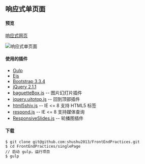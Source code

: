 ## 响应式单页面

#### 预览

[响应式网页](https://shushu2013.github.io/projects/singlePage)

![响应式单页面](http://oet93w0rc.bkt.clouddn.com/image/github/singlePage.jpg?imageMogr2/interlace/1)

#### 使用的插件

* [Gulp](https://github.com/gulpjs/gulp)  
* [Ejs](https://github.com/mde/ejs)  
* [Bootstrap 3.3.4](https://github.com/twbs/bootstrap)  
* [jQuery 2.1.1](https://github.com/jquery/jquery)  
* [baguetteBox.js](https://github.com/feimosi/baguetteBox.js/) -- 图片幻灯片插件  
* [jquery.uitotop.js](https://github.com/sksmatt/UItoTop-jQuery-Plugin) -- 回到顶部插件  
* [html5shiv.js](https://github.com/aFarkas/html5shiv) -- IE <= 8 支持 HTML5 标签  
* [respond.js](https://github.com/scottjehl/Respond) -- IE <= 8 支持媒体查询  
* [ResponsiveSlides.js](https://github.com/viljamis/ResponsiveSlides.js/) -- 轮播图插件  

#### 下载

```
$ git clone git@github.com:shushu2013/FrontEndPractices.git
$ cd FrontEndPractices/singlePage
// 启动 gulp，运行项目
$ gulp 
```